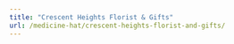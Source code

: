 ```yaml
---
title: "Crescent Heights Florist & Gifts"
url: /medicine-hat/crescent-heights-florist-and-gifts/
---
```

